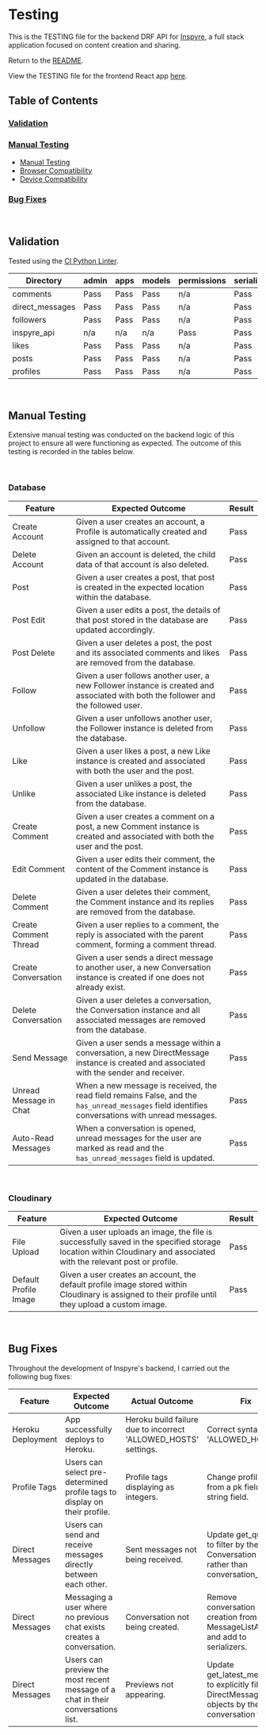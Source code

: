 # Testing

This is the TESTING file for the backend DRF API for [Inspyre](https://inspyre-53afb73e4a64.herokuapp.com/), a full stack application focused on content creation and sharing.

Return to the [README](./README.md).

View the TESTING file for the frontend React app [here](#https://github.com/MattMiles95/PP5_Inspyre_Frontend/blob/main/TESTING.md).

## Table of Contents

### [Validation](#validation)

### [Manual Testing](#manual-testing)

- [Manual Testing](#manual-testing)
- [Browser Compatibility](#browser-compatibility)
- [Device Compatibility](#device-compatibility)

### [Bug Fixes](#bug-fixes)

<br>

## Validation

Tested using the [CI Python Linter](https://pep8ci.herokuapp.com/).

| **Directory**   | **admin** | **apps** | **models** | **permissions** | **serializers** | **settings** | **urls** | **views** |
| --------------- | --------- | -------- | ---------- | --------------- | --------------- | ------------ | -------- | --------- |
| comments        | Pass      | Pass     | Pass       | n/a             | Pass            | n/a          | Pass     | Pass      |
| direct_messages | Pass      | Pass     | Pass       | n/a             | Pass            | n/a          | Pass     | Pass      |
| followers       | Pass      | Pass     | Pass       | n/a             | Pass            | n/a          | Pass     | Pass      |
| inspyre_api     | n/a       | n/a      | n/a        | Pass            | Pass            | Pass         | Pass     | Pass      |
| likes           | Pass      | Pass     | Pass       | n/a             | Pass            | n/a          | Pass     | Pass      |
| posts           | Pass      | Pass     | Pass       | n/a             | Pass            | n/a          | Pass     | Pass      |
| profiles        | Pass      | Pass     | Pass       | n/a             | Pass            | n/a          | Pass     | Pass      |

<br>

## Manual Testing

Extensive manual testing was conducted on the backend logic of this project to ensure all were functioning as expected. The outcome of this testing is recorded in the tables below.

<br>

### Database

| **Feature**            | **Expected Outcome**                                                                                                                             | **Result** |
| ---------------------- | ------------------------------------------------------------------------------------------------------------------------------------------------ | ---------- |
| Create Account         | Given a user creates an account, a Profile is automatically created and assigned to that account.                                                | Pass       |
| Delete Account         | Given an account is deleted, the child data of that account is also deleted.                                                                     | Pass       |
| Post                   | Given a user creates a post, that post is created in the expected location within the database.                                                  | Pass       |
| Post Edit              | Given a user edits a post, the details of that post stored in the database are updated accordingly.                                              | Pass       |
| Post Delete            | Given a user deletes a post, the post and its associated comments and likes are removed from the database.                                       | Pass       |
| Follow                 | Given a user follows another user, a new Follower instance is created and associated with both the follower and the followed user.               | Pass       |
| Unfollow               | Given a user unfollows another user, the Follower instance is deleted from the database.                                                         | Pass       |
| Like                   | Given a user likes a post, a new Like instance is created and associated with both the user and the post.                                        | Pass       |
| Unlike                 | Given a user unlikes a post, the associated Like instance is deleted from the database.                                                          | Pass       |
| Create Comment         | Given a user creates a comment on a post, a new Comment instance is created and associated with both the user and the post.                      | Pass       |
| Edit Comment           | Given a user edits their comment, the content of the Comment instance is updated in the database.                                                | Pass       |
| Delete Comment         | Given a user deletes their comment, the Comment instance and its replies are removed from the database.                                          | Pass       |
| Create Comment Thread  | Given a user replies to a comment, the reply is associated with the parent comment, forming a comment thread.                                    | Pass       |
| Create Conversation    | Given a user sends a direct message to another user, a new Conversation instance is created if one does not already exist.                       | Pass       |
| Delete Conversation    | Given a user deletes a conversation, the Conversation instance and all associated messages are removed from the database.                        | Pass       |
| Send Message           | Given a user sends a message within a conversation, a new DirectMessage instance is created and associated with the sender and receiver.         | Pass       |
| Unread Message in Chat | When a new message is received, the read field remains False, and the `has_unread_messages` field identifies conversations with unread messages. | Pass       |
| Auto-Read Messages     | When a conversation is opened, unread messages for the user are marked as read and the `has_unread_messages` field is updated.                   | Pass       |

<br>

### Cloudinary

| **Feature**           | **Expected Outcome**                                                                                                                                                | **Result** |
| --------------------- | ------------------------------------------------------------------------------------------------------------------------------------------------------------------- | ---------- |
| File Upload           | Given a user uploads an image, the file is successfully saved in the specified storage location within Cloudinary and associated with the relevant post or profile. | Pass       |
| Default Profile Image | Given a user creates an account, the default profile image stored within Cloudinary is assigned to their profile until they upload a custom image.                  | Pass       |

<br>

## Bug Fixes

Throughout the development of Inspyre's backend, I carried out the following bug fixes:

| Feature           | Expected Outcome                                                                 | Actual Outcome                                                  | Fix                                                                                             |
| ----------------- | -------------------------------------------------------------------------------- | --------------------------------------------------------------- | ----------------------------------------------------------------------------------------------- |
| Heroku Deployment | App successfully deploys to Heroku.                                              | Heroku build failure due to incorrect 'ALLOWED_HOSTS' settings. | Correct syntax for 'ALLOWED_HOSTS'.                                                             |
| Profile Tags      | Users can select pre-determined profile tags to display on their profile.        | Profile tags displaying as integers.                            | Change profile tags from a pk field to a string field.                                          |
| Direct Messages   | Users can send and receive messages directly between each other.                 | Sent messages not being received.                               | Update get_queryset to filter by the Conversation object rather than conversation_id.           |
| Direct Messages   | Messaging a user where no previous chat exists creates a conversation.           | Conversation not being created.                                 | Remove conversation creation from MessageListAPIView and add to serializers.                    |
| Direct Messages   | Users can preview the most recent message of a chat in their conversations list. | Previews not appearing.                                         | Update get_latest_message to explicitly filter DirectMessage objects by the conversation field. |
